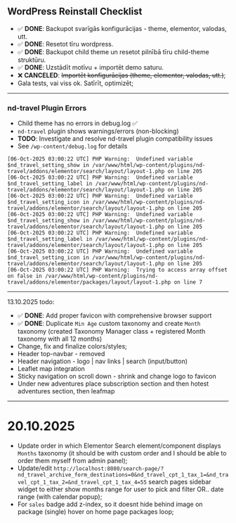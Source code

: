 ## WordPress Reinstall Checklist

- ✅ **DONE**: Backupot svarīgās konfigurācijas - theme, elementor, valodas, utt.
- ✅ **DONE**: Resetot tīru wordpress.
- ✅ **DONE**: Backupot child theme un resetot pilnībā tīru child-theme struktūru.
- ✅ **DONE**: Uzstādīt motīvu + importēt demo saturu.
- ❌ **CANCELED**: ~~Importēt konfigurācijas (theme, elementor, valodas, utt.)~~;
- Gala tests, vai viss ok. Satīrīt, optimizēt;

---

### nd-travel Plugin Errors
- Child theme has no errors in debug.log ✅
- `nd-travel` plugin shows warnings/errors (non-blocking)
- **TODO**: Investigate and resolve nd-travel plugin compatibility issues
- See `/wp-content/debug.log` for details
```
[06-Oct-2025 03:00:22 UTC] PHP Warning:  Undefined variable $nd_travel_setting_show in /var/www/html/wp-content/plugins/nd-travel/addons/elementor/search/layout/layout-1.php on line 205
[06-Oct-2025 03:00:22 UTC] PHP Warning:  Undefined variable $nd_travel_setting_label in /var/www/html/wp-content/plugins/nd-travel/addons/elementor/search/layout/layout-1.php on line 205
[06-Oct-2025 03:00:22 UTC] PHP Warning:  Undefined variable $nd_travel_setting_icon in /var/www/html/wp-content/plugins/nd-travel/addons/elementor/search/layout/layout-1.php on line 205
[06-Oct-2025 03:00:22 UTC] PHP Warning:  Undefined variable $nd_travel_setting_show in /var/www/html/wp-content/plugins/nd-travel/addons/elementor/search/layout/layout-1.php on line 205
[06-Oct-2025 03:00:22 UTC] PHP Warning:  Undefined variable $nd_travel_setting_label in /var/www/html/wp-content/plugins/nd-travel/addons/elementor/search/layout/layout-1.php on line 205
[06-Oct-2025 03:00:22 UTC] PHP Warning:  Undefined variable $nd_travel_setting_icon in /var/www/html/wp-content/plugins/nd-travel/addons/elementor/search/layout/layout-1.php on line 205
[06-Oct-2025 03:00:22 UTC] PHP Warning:  Trying to access array offset on false in /var/www/html/wp-content/plugins/nd-travel/addons/elementor/packages/layout/layout-1.php on line 7
```
---
13.10.2025 todo:
- ✅ **DONE**: Add proper favicon with comprehensive browser support
- ✅ **DONE**: Duplicate `Min Age` custom taxonomy and create `Month` taxonomy (created Taxonomy Manager class + registered Month taxonomy with all 12 months)
- Change, fix and finalize colors/styles;
- Header top-navbar - removed
- Header navigation - logo | nav links | search (input/button)
- Leaflet map integration
- Sticky navigation on scroll down - shrink and change logo to favicon
- Under new adventures place subscription section and then hotest adventures section, then leafmap
---
# 20.10.2025
- Update order in which Elementor Search element/component displays `Months` taxonomy (it should be with custom order and I should be able to order them myself from admin panel);
- Update/edit `http://localhost:8080/search-page/?nd_travel_archive_form_destinations=0&nd_travel_cpt_1_tax_1=&nd_travel_cpt_1_tax_2=&nd_travel_cpt_1_tax_4=55` search pages sidebar widget to either show months range for user to pick and filter OR.. date range (with calendar popup);
- For `sales` badge add z-index, so it doesnt hide behind image on package (single) hover on home page packages loop;